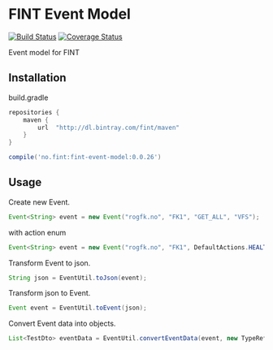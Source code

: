 # FINT Event Model

[![Build Status](https://travis-ci.org/FINTmodels/fint-event-model.svg?branch=master)](https://travis-ci.org/FINTmodels/fint-event-model) 
[![Coverage Status](https://coveralls.io/repos/github/FINTmodels/fint-event-model/badge.svg?branch=master)](https://coveralls.io/github/FINTmodels/fint-event-model?branch=master)

Event model for FINT

## Installation

build.gradle

```groovy
repositories {
    maven {
        url  "http://dl.bintray.com/fint/maven"
    }
}

compile('no.fint:fint-event-model:0.0.26')
```

## Usage

Create new Event.

```java
Event<String> event = new Event("rogfk.no", "FK1", "GET_ALL", "VFS");
```

with action enum
```java
Event<String> event = new Event("rogfk.no", "FK1", DefaultActions.HEALTH, "test");
```


Transform Event to json.

```java
String json = EventUtil.toJson(event);
```

Transform json to Event.

```java
Event event = EventUtil.toEvent(json);
```

Convert Event data into objects.

```java
List<TestDto> eventData = EventUtil.convertEventData(event, new TypeReference<List<TestDto>>() {});
```